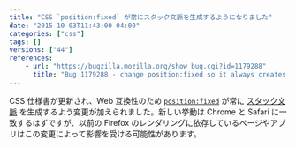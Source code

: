```yaml
---
title: "CSS `position:fixed` が常にスタック文脈を生成するようになりました"
date: "2015-10-03T11:43:00-04:00"
categories: ["css"]
tags: []
versions: ["44"]
references:
    - url: "https://bugzilla.mozilla.org/show_bug.cgi?id=1179288"
      title: "Bug 1179288 - change position:fixed so it always creates a stacking context"
---
```

CSS 仕様書が更新され、Web 互換性のため [`position:fixed`](https://developer.mozilla.org/ja/docs/Web/CSS/position#Fixed_positioning) が常に [スタック文脈](https://developer.mozilla.org/ja/docs/Web/CSS/CSS_Positioning/Understanding_z_index/The_stacking_context) を生成するよう変更が加えられました。新しい挙動は Chrome と Safari に一致するはずですが、以前の Firefox のレンダリングに依存しているページやアプリはこの変更によって影響を受ける可能性があります。
